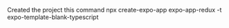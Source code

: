 Created the project this command
npx create-expo-app expo-app-redux -t expo-template-blank-typescript
